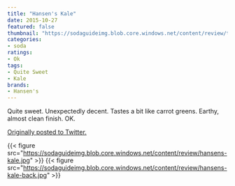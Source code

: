 ```yaml
---
title: "Hansen's Kale"
date: 2015-10-27
featured: false
thumbnail: "https://sodaguideimg.blob.core.windows.net/content/review/thumbs/hansens-kale.jpg"
categories:
- soda
ratings:
- Ok
tags:
- Quite Sweet
- Kale
brands:
- Hansen's
---
```


Quite sweet. Unexpectedly decent. Tastes a bit like carrot greens. Earthy, almost clean finish. OK. 

[Originally posted to Twitter.](https://twitter.com/Cavorter/status/659084580473933829)

{{< figure src="https://sodaguideimg.blob.core.windows.net/content/review/hansens-kale.jpg" >}}
{{< figure src="https://sodaguideimg.blob.core.windows.net/content/review/hansens-kale-back.jpg" >}}

